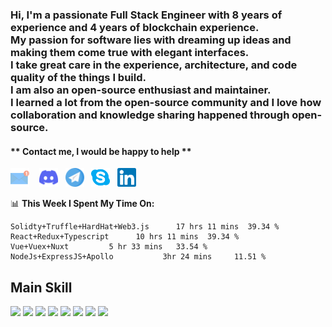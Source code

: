 <h3>
Hi, I'm a passionate Full Stack Engineer with 8 years of experience and 4 years of blockchain experience. <br/>
My passion for software lies with dreaming up ideas and making them come true with elegant interfaces. <br/>
I take great care in the experience, architecture, and code quality of the things I build.<br/>
I am also an open-source enthusiast and maintainer. <br/>
I learned a lot from the open-source community and I love how collaboration and knowledge sharing happened through open-source.
</h3>

<h4 style="font-weight:bold;">
** Contact me, I would be happy to help **  
</h4>

<a href="mailto:albertomira1114@gmail.com"><img height="30" src="https://github.com/super1114/super1114/blob/main/email.svg"></a> &nbsp;&nbsp;
<a href="https://discordapp.com/users/889578494944763905"><img height="30" src="https://github.com/super1114/super1114/blob/main/discord.svg"></a>&nbsp;&nbsp;
<a href="https://t.me/albertomira1114"><img height="30" src="https://github.com/super1114/super1114/blob/main/telegram.svg"></a>&nbsp;&nbsp;
<a href="https://join.skype.com/invite/vKmiR32UIl8D"><img height="30" src="https://github.com/super1114/super1114/blob/main/skype.svg"></a>&nbsp;&nbsp;
<a href="https://www.linkedin.com/in/alberto-mira-96b8b0224"><img height="30" src="https://github.com/super1114/super1114/blob/main/linkedin.svg"></a>&nbsp;&nbsp;

📊 **This Week I Spent My Time On:**
<!--START_SECTION:waka-->
```text
Solidty+Truffle+HardHat+Web3.js      17 hrs 11 mins  39.34 % 
React+Redux+Typescript      10 hrs 11 mins  39.34 % 
Vue+Vuex+Nuxt         5 hr 33 mins   33.54 % 
NodeJs+ExpressJS+Apollo           3hr 24 mins     11.51 % 
```
<!--END_SECTION:waka-->

## Main Skill

![](https://img.shields.io/badge/Framework-React-informational?style=flat&logo=react&logoColor=white&color=3bac3a)
![](https://img.shields.io/badge/Framework-Vue-informational?style=flat&logo=vue.js&logoColor=white&color=3bac3a)
![](https://img.shields.io/badge/Framework-Quasar-informational?style=flat&logo=quasar&logoColor=white&color=3bac3a)
![](https://img.shields.io/badge/Language-JavaScript-informational?style=flat&logo=javascript&logoColor=white&color=3bac3a)
![](https://img.shields.io/badge/Language-TypeScript-informational?style=flat&logo=typescript&logoColor=white&color=3bac3a)
![](https://img.shields.io/badge/Database-MySQL-informational?style=flat&logo=mysql&logoColor=white&color=3bac3a)
![](https://img.shields.io/badge/Database-MongoDB-informational?style=flat&logo=mongodb&logoColor=white&color=3bac3a)
![](https://img.shields.io/badge/Cloud-AWS-informational?style=flat&logo=Amazon&logoColor=white&color=3bac3a)
